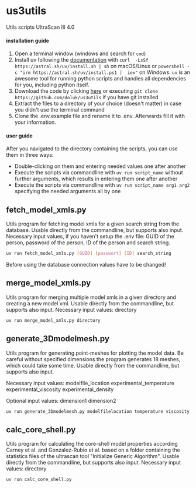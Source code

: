# us3utils
Utils scripts UltraScan III 4.0


#### installation guide
1. Open a terminal window (windows and search for `cmd`)
2. Install uv following the [documentation](https://docs.astral.sh/uv/getting-started/installation/) with `curl 
-LsSf https://astral.sh/uv/install.sh | sh` on macOS/Linux or `powershell -c "irm https://astral.sh/uv/install.ps1 | 
iex"` on Windows. `uv` is an awesome tool for running python scripts and handles all dependencies for you, including 
   python itself.
3. Download the code by clicking [here](https://github.com/doluk/us3utils/archive/refs/heads/main.zip) or executing 
   `git clone https://github.com/doluk/us3utils` if you have git installed
4. Extract the files to a directory of your choice (doesn't matter) in case you didn't use the terminal command
5. Clone the .env.example file and rename it to .env. Afterwards fill it with your information.

#### user guide
After you navigated to the directory containing the scripts, you can use them in three ways:
- Double-clicking on them and entering needed values one after another
- Execute the scripts via commandline with `uv run script_name` without further arguments, which results in entering 
them one after another
- Execute the scripts via commandline with `uv run script_name arg1 arg2` specifying the needed arguments all by one

## fetch_model_xmls.py
Utils program for fetching model xmls for a given search string from the database. Usable directly from the 
commandline, but supports also input.
Necessary input values, if you haven't setup the .env file: GUID of the person, password of the person, ID of the 
person and search string.
```bash
uv run fetch_model_xmls.py [GUID] [passwort] [ID] search_string
```

Before using the database connection values have to be changed!

## merge_model_xmls.py

Utils program for merging multiple model xmls in a given directory and creating a new model xml. Usable directly from
the commandline, but supports also input. Necessary input values: directory

```bash
uv run merge_model_xmls.py directory
```

## generate_3Dmodelmesh.py

Utils program for generating point-meshes for plotting the model data. Be careful without specified dimensions the
program generates 18 meshes, which could take some time. Usable directly from the commandline, but supports also input.

Necessary input values: modelfile_location experimental_temperature experimental_viscosity experimental_density

Optional input values: dimension1 dimension2

```bash
uv run generate_3Dmodelmesh.py modelfilelocation temperature viscosity density [dimension1] [dimension2]
```

## calc_core_shell.py

Utils program for calculating the core-shell model properties according Carney et al. and Gonzalez-Rubio et al. based on
a folder containing the statistics files of the ultrascan tool "Initialize Generic Algorithm". Usable directly from the
commandline, but supports also input. Necessary input values: directory

```bash
uv run calc_core_shell.py
```

